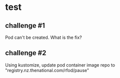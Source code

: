 # test

## challenge #1
Pod can't be created. What is the fix?

## challenge #2
Using kustomize, update pod container image repo to "registry.nz.thenational.com/rfod/pause"
